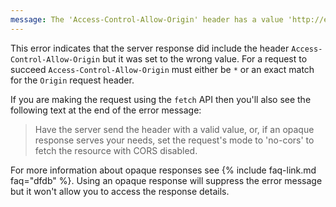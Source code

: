 ```yaml
---
message: The 'Access-Control-Allow-Origin' header has a value 'http://example.com' that is not equal to the supplied origin.
---
```


This error indicates that the server response did include the header `Access-Control-Allow-Origin` but it was set to the
wrong value. For a request to succeed `Access-Control-Allow-Origin` must either be `*` or an exact match for the
`Origin` request header.

If you are making the request using the `fetch` API then you'll also see the following text at the end of the error
message:

<blockquote class="error">
  Have the server send the header with a valid value, or, if an opaque response serves your needs, set the request's
  mode to 'no-cors' to fetch the resource with CORS disabled.
</blockquote>

For more information about opaque responses see {% include faq-link.md faq="dfdb" %}. Using an opaque response will
suppress the error message but it won't allow you to access the response details.
